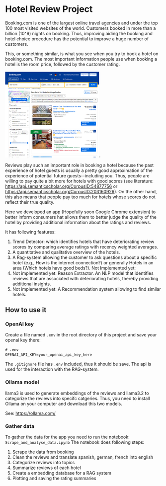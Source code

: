 # Hotel Review Project

Booking.com is one of the largest online travel agencies and under the top 100 most visited websites of the world. Customers booked in more than a billion (10^9) nights on booking. Thus, improving aiding the booking and hotel choice procedure has the potential to improve a huge number of customers.

This, or something similar, is what you see when you try to book a hotel on booking.com.
The most important information people use when booking a hotel is the room price, followed by the customer rating.

<img src="pics/Booking_page.png" width="60%">.

Reviews play such an important role in booking a hotel because the past experience of hotel guests is usually a pretty good approximation of the experience of potential future guests--including you.
Thus, people are willing to pay quite a bit more for hotels with good scores (see literature: https://api.semanticscholar.org/CorpusID:54877756 or https://api.semanticscholar.org/CorpusID:203160926).
On the other hand, this also means that people pay too much for hotels whose scores do not reflect their true quality.

Here we developed an app (Hopefully soon Google Chrome extension) to better inform consumers hat allows them to better judge the quality of the hotel by providing additional information about the ratings and reviews.

It has following features:

1. Trend Detector: which identifies hotels that have deteriorating review scores by comparing average ratings with recency weighted averages.
2. A quantitative and qualitative overview of the hotels.
3. A Rag-system allowing the customer to ask questions about a specific hotel (e.g., How is the internet connection?) or generally Hotels in an area (Which hotels have good beds?).
   Not Implemented yet:
4. Not implemented yet: Reason Extractor. An NLP model that identifies reviews that are associated with deteriorating hotels, thereby providing additional insights.
5. Not implemented yet: A Recommendation system allowing to find similar hotels.

## How to use it

### OpenAI key

Create a file named `.env` in the root directory of this project and save your openai key there:

```plaintext
# .env
OPENAI_API_KEY=your_openai_api_key_here
```

The `.gitignore` file has `.env` included, thus it should be save. The api is used for the interaction with the RAG-system.

### Ollama model

llama3 is used to generate embeddings of the reviews and llama3.2 to categorize the reviews into specifc catgeries.
Thus, you need to install Ollama on your computer and download this two models.

See:
https://ollama.com/

### Gather data

To gather the data for the app you need to run the notebook: `Scrape_and_analyse_data.ipynb`
The notebook does following steps:

1. Scrape the data from booking
2. Clean the reviews and translate spanish, german, french into english
3. Categorize reviews into topics
4. Summarize reviews of each hotel
5. Create a embedding database for a RAG system
6. Plotting and saving the rating summaries
